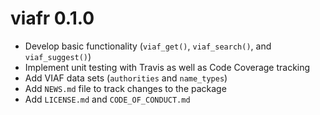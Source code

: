 # viafr 0.1.0

* Develop basic functionality (`viaf_get()`, `viaf_search()`, and `viaf_suggest()`)
* Implement unit testing with Travis as well as Code Coverage tracking
* Add VIAF data sets (`authorities` and `name_types`)
* Add `NEWS.md` file to track changes to the package
* Add `LICENSE.md` and `CODE_OF_CONDUCT.md`
